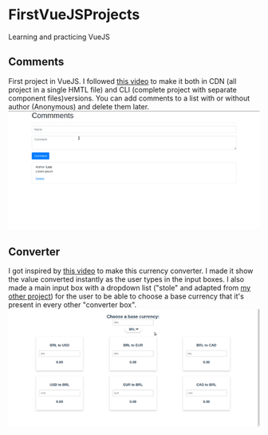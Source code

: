 # FirstVueJSProjects
Learning and practicing VueJS

## Comments
First project in VueJS. I followed <a href="https://www.youtube.com/watch?v=cSa-SMVMGsE">this video</a> to make it both in CDN (all project in a single HMTL file) and CLI (complete project with separate component files)versions. You can add comments to a list with or without author (Anonymous) and delete them later. <br/>
![Comments site](https://github.com/arturo32/FirstVueJSProjects/blob/master/images/comments.gif)

## Converter
I got inspired by <a href="https://www.youtube.com/watch?v=tIEa3MRBpI0&t=1820s">this video</a> to make this currency converter. I made it show the value converted instantly as the user types in the input boxes. I also made a main input box with a dropdown list ("stole" and adapted from <a href="https://github.com/arturo32/arturo32.github.io">my other project</a>) for the user to be able to choose a base currency that it's present in every other "converter box". <br/>
![Converter site](https://github.com/arturo32/FirstVueJSProjects/blob/master/images/converter.gif)
